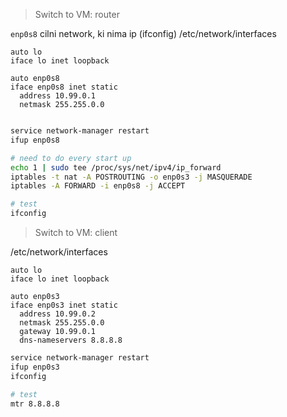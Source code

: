> Switch to VM: router

`enp0s8` cilni network, ki nima ip (ifconfig)
/etc/network/interfaces
```text
auto lo
iface lo inet loopback

auto enp0s8
iface enp0s8 inet static
  address 10.99.0.1
  netmask 255.255.0.0
  
```  
```bash
service network-manager restart
ifup enp0s8

# need to do every start up
echo 1 | sudo tee /proc/sys/net/ipv4/ip_forward
iptables -t nat -A POSTROUTING -o enp0s3 -j MASQUERADE
iptables -A FORWARD -i enp0s8 -j ACCEPT

# test
ifconfig
```

> Switch to VM: client

/etc/network/interfaces
```text
auto lo
iface lo inet loopback

auto enp0s3
iface enp0s3 inet static
  address 10.99.0.2
  netmask 255.255.0.0
  gateway 10.99.0.1
  dns-nameservers 8.8.8.8
```  
```bash
service network-manager restart
ifup enp0s3
ifconfig

# test
mtr 8.8.8.8
```